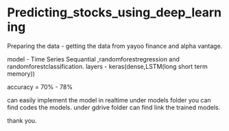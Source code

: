 # Predicting_stocks_using_deep_learning


Preparing the data - getting the data from yayoo finance and alpha vantage.

model - Time Series Sequantial ,randomforestregression and randomforestclassification.
layers - keras(dense,LSTM(long short term memory))

accuracy = 70% - 78%

can easily implement the model in realtime
under models folder you can find codes the models.
under gdrive folder can find link the trained models.


thank you.
